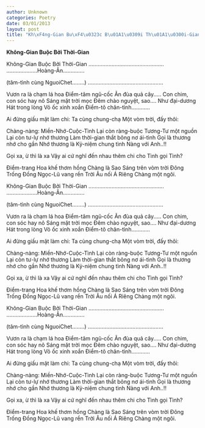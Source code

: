```yaml
---
author: Unknown
categories: Poetry
date: 03/01/2013
layout: post
title: "Kh\xF4ng-Gian Bu\xF4\u0323c B\u01A1\u0309i Th\u01A1\u0300i-Gian"
---
```


**Không-Gian Buộc Bởi Thời-Gian**

Không-Gian Buộc Bởi Thời-Gian
.................................................
....................Hoàng-Ân..............

(tâm-tình cùng NguoiChet........)
.................................................

Vươn ra là chạm lá hoa
Điểm-tâm ngũ-cốc
Ăn đùa quả cây.....
Con chim, con sóc hay nô
Sáng mặt trời mọc
Đêm chào nguyệt, sao....
Như đại-dương
Hát trong lòng
Vỏ ốc xinh xoắn
Điểm-tô chân-tình............

Ai đừng giấu mặt
làm chi:
Ta cùng chung-chạ
Một vòm trời,
đấy thôi:

Chàng-nàng:
Miền-Nhớ-Cuộc-Tình
Lại còn ràng-buộc
Tương-Tư một nguồn
Lại còn tư-lự nhớ thương
Làm thời-gian thắt
bông nơ ái-tình
Gọi là thương nhớ
cho gần
Nhớ thương
là
Kỷ-niệm chung tình
Nàng với Anh..!!

Gọi xa, ừ thì là xa
Vậy  ai
cứ nghĩ đến nhau
thêm chi
cho Tình gọi Tình?

Điểm-trang
Hoa khế thơm hồng
Chàng là
Sao Sáng
trên vòm trời Đông
Trống Đồng Ngọc-Lũ
vang rền
Trời Âu nối Á
Riêng Chàng một ngôi.

Không-Gian Buộc Bởi Thời-Gian
.................................................
....................Hoàng-Ân..............

(tâm-tình cùng NguoiChet........)
.................................................

Vươn ra là chạm lá hoa
Điểm-tâm ngũ-cốc
Ăn đùa quả cây.....
Con chim, con sóc hay nô
Sáng mặt trời mọc
Đêm chào nguyệt, sao....
Như đại-dương
Hát trong lòng
Vỏ ốc xinh xoắn
Điểm-tô chân-tình............

Ai đừng giấu mặt
làm chi:
Ta cùng chung-chạ
Một vòm trời,
đấy thôi:

Chàng-nàng:
Miền-Nhớ-Cuộc-Tình
Lại còn ràng-buộc
Tương-Tư một nguồn
Lại còn tư-lự nhớ thương
Làm thời-gian thắt
bông nơ ái-tình
Gọi là thương nhớ
cho gần
Nhớ thương
là
Kỷ-niệm chung tình
Nàng với Anh..!!

Gọi xa, ừ thì là xa
Vậy  ai
cứ nghĩ đến nhau
thêm chi
cho Tình gọi Tình?

Điểm-trang
Hoa khế thơm hồng
Chàng là
Sao Sáng
trên vòm trời Đông
Trống Đồng Ngọc-Lũ
vang rền
Trời Âu nối Á
Riêng Chàng một ngôi.

Không-Gian Buộc Bởi Thời-Gian
.................................................
....................Hoàng-Ân..............

(tâm-tình cùng NguoiChet........)
.................................................

Vươn ra là chạm lá hoa
Điểm-tâm ngũ-cốc
Ăn đùa quả cây.....
Con chim, con sóc hay nô
Sáng mặt trời mọc
Đêm chào nguyệt, sao....
Như đại-dương
Hát trong lòng
Vỏ ốc xinh xoắn
Điểm-tô chân-tình............

Ai đừng giấu mặt
làm chi:
Ta cùng chung-chạ
Một vòm trời,
đấy thôi:

Chàng-nàng:
Miền-Nhớ-Cuộc-Tình
Lại còn ràng-buộc
Tương-Tư một nguồn
Lại còn tư-lự nhớ thương
Làm thời-gian thắt
bông nơ ái-tình
Gọi là thương nhớ
cho gần
Nhớ thương
là
Kỷ-niệm chung tình
Nàng với Anh..!!

Gọi xa, ừ thì là xa
Vậy  ai
cứ nghĩ đến nhau
thêm chi
cho Tình gọi Tình?

Điểm-trang
Hoa khế thơm hồng
Chàng là
Sao Sáng
trên vòm trời Đông
Trống Đồng Ngọc-Lũ
vang rền
Trời Âu nối Á
Riêng Chàng một ngôi.
